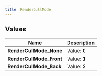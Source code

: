 ```yaml
---
title: RenderCullMode
---
```


## Values
| Name | Description |
| ---- | ----------- |
| **RenderCullMode_None** | Value: **0** |
| **RenderCullMode_Front** | Value: **1** |
| **RenderCullMode_Back** | Value: **2** |


